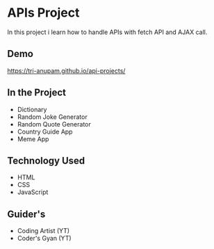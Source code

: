 
# APIs Project

In this project i learn how to handle APIs with fetch API and AJAX call.



## Demo

https://tri-anupam.github.io/api-projects/


## In the Project
- Dictionary
- Random Joke Generator
- Random Quote Generator
- Country Guide App
- Meme App

## Technology Used
- HTML
- CSS
- JavaScript

## Guider's
- Coding Artist (YT)
- Coder's Gyan (YT)
